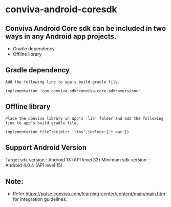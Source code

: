 # conviva-android-coresdk

## Conviva Android Core sdk can be included in two ways in any Android app projects.

* Gradle dependency
* Offline library

## Gradle dependency
    Add the following line to app's build.gradle file.
    
    implementation 'com.conviva.sdk:conviva-core-sdk:<version>'
    
## Offline library
    Place the Conviva library in app's 'lib' folder and add the following line to app's build.gradle file.
    
    implementation fileTree(dir: 'libs',include:['*.aar'])
    
## Support Android Version    

Target sdk version : Android 13 (API level 33)
Minimum sdk version : Android 4.0.4 (API level 15)
 
## Note:  

* Refer https://pulse.conviva.com/learning-center/content/main/main.htm for integration guidelines.
